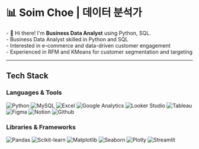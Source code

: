 <h1>📊 Soim Choe | 데이터 분석가</h1>

<p>
- 👋 Hi there! I'm <strong>Business Data Analyst</strong> using Python, SQL.
  <br>
- Business Data Analyst skilled in Python and SQL  
   <br>
 - Interested in e-commerce and data-driven customer engagement
  <br>
- Experienced in RFM and KMeans for customer segmentation and targeting


</p>

---
## Tech Stack

### Languages & Tools
![Python](https://img.shields.io/badge/-Python-3776AB?style=flat-square&logo=python&logoColor=white)
![MySQL](https://img.shields.io/badge/-MySQL-4479A1?style=flat-square&logo=mysql&logoColor=white)
![Excel](https://img.shields.io/badge/-Excel-217346?style=flat-square&logo=microsoft-excel&logoColor=white)
![Google Analytics](https://img.shields.io/badge/-Google%20Analytics-FABB05?style=flat-square&logo=googleanalytics&logoColor=white)
![Looker Studio](https://img.shields.io/badge/-Looker%20Studio-4285F4?style=flat-square&logo=looker&logoColor=white)
![Tableau](https://img.shields.io/badge/-Tableau-E97627?style=flat-square&logo=tableau&logoColor=white)
![Figma](https://img.shields.io/badge/-Figma-F24E1E?style=flat-square&logo=figma&logoColor=white)
![Notion](https://img.shields.io/badge/-Notion-000000?style=flat-square&logo=notion&logoColor=beige)
![Github](https://img.shields.io/badge/-Github-181717?style=flat-square&logo=github&logoColor=white)

### Libraries & Frameworks
![Pandas](https://img.shields.io/badge/-Pandas-150458?style=flat-square&logo=pandas&logoColor=white)
![Scikit-learn](https://img.shields.io/badge/-Scikit--learn-F7931E?style=flat-square&logo=scikitlearn&logoColor=white)
![Matplotlib](https://img.shields.io/badge/-Matplotlib-3776AB?style=flat-square&logo=matplotlib&logoColor=white)
![Seaborn](https://img.shields.io/badge/-Seaborn-2E5C6E?style=flat-square)
![Plotly](https://img.shields.io/badge/-Plotly-3F4F75?style=flat-square&logo=plotly&logoColor=white)
![Streamlit](https://img.shields.io/badge/-Streamlit-FF4B4B?style=flat-square&logo=streamlit&logoColor=white)


